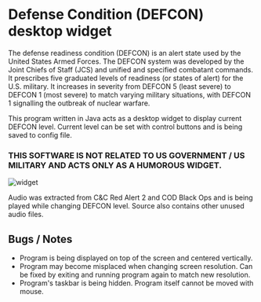 # Defense Condition (DEFCON) desktop widget

The defense readiness condition (DEFCON) is an alert state used by the United States Armed Forces. The DEFCON system was developed by the Joint Chiefs of Staff (JCS) and unified and specified combatant commands. It prescribes five graduated levels of readiness (or states of alert) for the U.S. military. It increases in severity from DEFCON 5 (least severe) to DEFCON 1 (most severe) to match varying military situations, with DEFCON 1 signalling the outbreak of nuclear warfare.

This program written in Java acts as a desktop widget to display current DEFCON level. Current level can be set with control buttons and is being saved to config file.

### THIS SOFTWARE IS NOT RELATED TO US GOVERNMENT / US MILITARY AND ACTS ONLY AS A HUMOROUS WIDGET.
![widget](https://user-images.githubusercontent.com/81091594/176002133-56971409-5584-49fb-8d3d-3e35d03521d9.png)

Audio was extracted from C&C Red Alert 2 and COD Black Ops and is being played while changing DEFCON level. Source also contains other unused audio files.

## Bugs / Notes
- Program is being displayed on top of the screen and centered vertically.
- Program may become misplaced when changing screen resolution. Can be fixed by exiting and running program again to match new resolution.
- Program's taskbar is being hidden. Program itself cannot be moved with mouse.
